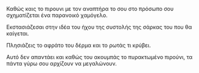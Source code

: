 Καθώς καις το πιρουνι με τον αναπτήρα το σου στο πρόσωπο σου σχηματίζεται ένα παρανοικό χαμόγελο.

Εκστασιάζεσαι στην ιδέα του ήχου της συστολής της σάρκας του που θα καίγεται.

Πλησιάζεις το αφράτο του δέρμα και το ρωτάς τι κρύβει.

Αυτό δεν απαντάει και καθώς του ακουμπάς το πυρακτωμένο πιρούνι, τα πάντα γύρω σου αρχίζουν να μεγαλώνουν.


